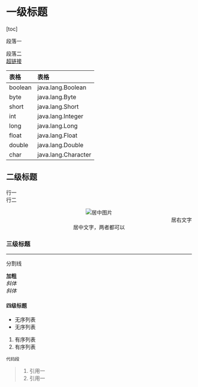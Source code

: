 
# 一级标题
[toc]

段落一  

段落二  
[超链接](https://www.baidu.com/)

| 表格	| 表格| 
|:----|:----|
| boolean	| java.lang.Boolean| 
| byte	| java.lang.Byte| 
| short	| java.lang.Short| 
| int	| java.lang.Integer| 
| long	| java.lang.Long| 
| float	| java.lang.Float| 
| double	| java.lang.Double| 
| char	| java.lang.Character| 
## 二级标题
行一  
行二  

<div align="center">
    <img src="连接" alt="居中图片">
</div>

<div align="right">
    居右文字
</div>
<div style="text-align: center;">
    居中文字，两者都可以
</div>

### 三级标题
---
分割线

**加粗**  
*斜体*  
_斜体_  
#### 四级标题
- 无序列表
- 无序列表

1. 有序列表
2. 有序列表

`代码段`

> 1. 引用一
> 2. 引用一



